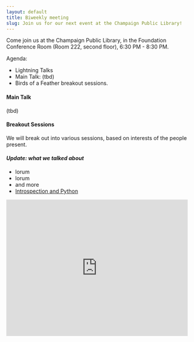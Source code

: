 ```yaml
---
layout: default
title: Biweekly meeting
slug: Join us for our next event at the Champaign Public Library!
---
```


Come join us at the Champaign Public Library, in the Foundation Conference Room (Room 222, second floor), 6:30 PM - 8:30 PM. 

Agenda:
* Lightning Talks
* Main Talk: (tbd)
* Birds of a Feather breakout sessions.

#### Main Talk
(tbd)

#### Breakout Sessions
We will break out into various sessions, based on interests of the people present.

#### *Update: what we talked about*
* lorum 
* lorum 
* and more
* [Introspection and Python](https://speakerdeck.com/gnarlinsky/py-cu-lightning-talk-python-introspection-101) 

<iframe width="480" height="360" src="http://speakerdeck.com/oembed.json?url=https://speakerdeck.com/gnarlinsky/py-cu-lightning-talk-python-introspection-101" frameborder="0"> </iframe>

<script async class="speakerdeck-embed"
data-id="e5a33780bd1d0130f4806e315452c4ce" data-ratio="1.33333333333333"
src="//speakerdeck.com/assets/embed.js"></script>


